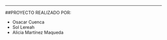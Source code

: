 ***************************************************************
##PROYECTO REALIZADO POR:
- Osacar Cuenca
- Sol Lereah
- Alicia Martínez Maqueda
